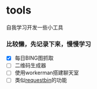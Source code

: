 # tools
自我学习开发一些小工具

### 比较懒，先记录下来，慢慢学习

- [x] 每日BING图抓取
- [ ] 二维码生成器
- [ ] 使用workerman搭建聊天室
- [ ] 类似[requestbin](https://requestbin.fullcontact.com/)的功能
